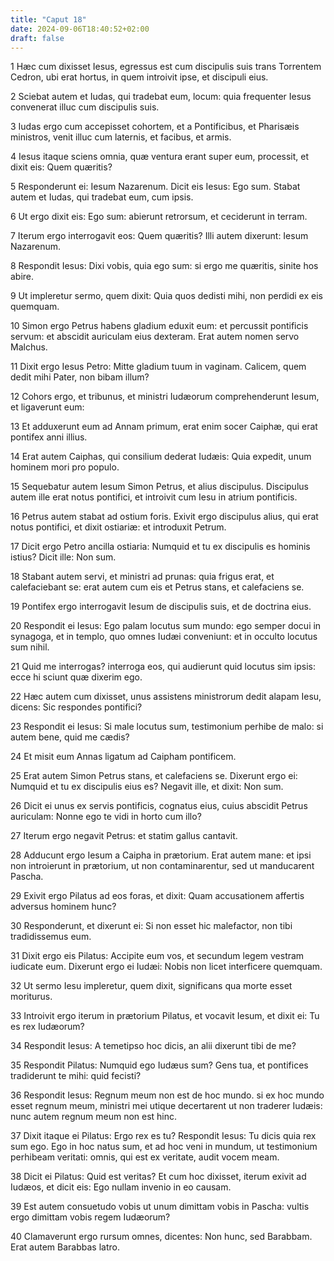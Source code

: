 ```yaml
---
title: "Caput 18"
date: 2024-09-06T18:40:52+02:00
draft: false
---
```




1 Hæc cum dixisset Iesus, egressus est cum discipulis suis trans Torrentem Cedron, ubi erat hortus, in quem introivit ipse, et discipuli eius.

2 Sciebat autem et Iudas, qui tradebat eum, locum: quia frequenter Iesus convenerat illuc cum discipulis suis.

3 Iudas ergo cum accepisset cohortem, et a Pontificibus, et Pharisæis ministros, venit illuc cum laternis, et facibus, et armis.

4 Iesus itaque sciens omnia, quæ ventura erant super eum, processit, et dixit eis: Quem quæritis?

5 Responderunt ei: Iesum Nazarenum. Dicit eis Iesus: Ego sum. Stabat autem et Iudas, qui tradebat eum, cum ipsis.

6 Ut ergo dixit eis: Ego sum: abierunt retrorsum, et ceciderunt in terram.

7 Iterum ergo interrogavit eos: Quem quæritis? Illi autem dixerunt: Iesum Nazarenum.

8 Respondit Iesus: Dixi vobis, quia ego sum: si ergo me quæritis, sinite hos abire.

9 Ut impleretur sermo, quem dixit: Quia quos dedisti mihi, non perdidi ex eis quemquam.

10 Simon ergo Petrus habens gladium eduxit eum: et percussit pontificis servum: et abscidit auriculam eius dexteram. Erat autem nomen servo Malchus.

11 Dixit ergo Iesus Petro: Mitte gladium tuum in vaginam. Calicem, quem dedit mihi Pater, non bibam illum?

12 Cohors ergo, et tribunus, et ministri Iudæorum comprehenderunt Iesum, et ligaverunt eum:

13 Et adduxerunt eum ad Annam primum, erat enim socer Caiphæ, qui erat pontifex anni illius.

14 Erat autem Caiphas, qui consilium dederat Iudæis: Quia expedit, unum hominem mori pro populo.

15 Sequebatur autem Iesum Simon Petrus, et alius discipulus. Discipulus autem ille erat notus pontifici, et introivit cum Iesu in atrium pontificis.

16 Petrus autem stabat ad ostium foris. Exivit ergo discipulus alius, qui erat notus pontifici, et dixit ostiariæ: et introduxit Petrum.

17 Dicit ergo Petro ancilla ostiaria: Numquid et tu ex discipulis es hominis istius? Dicit ille: Non sum.

18 Stabant autem servi, et ministri ad prunas: quia frigus erat, et calefaciebant se: erat autem cum eis et Petrus stans, et calefaciens se.

19 Pontifex ergo interrogavit Iesum de discipulis suis, et de doctrina eius.

20 Respondit ei Iesus: Ego palam locutus sum mundo: ego semper docui in synagoga, et in templo, quo omnes Iudæi conveniunt: et in occulto locutus sum nihil.

21 Quid me interrogas? interroga eos, qui audierunt quid locutus sim ipsis: ecce hi sciunt quæ dixerim ego.

22 Hæc autem cum dixisset, unus assistens ministrorum dedit alapam Iesu, dicens: Sic respondes pontifici?

23 Respondit ei Iesus: Si male locutus sum, testimonium perhibe de malo: si autem bene, quid me cædis?

24 Et misit eum Annas ligatum ad Caipham pontificem.

25 Erat autem Simon Petrus stans, et calefaciens se. Dixerunt ergo ei: Numquid et tu ex discipulis eius es? Negavit ille, et dixit: Non sum.

26 Dicit ei unus ex servis pontificis, cognatus eius, cuius abscidit Petrus auriculam: Nonne ego te vidi in horto cum illo?

27 Iterum ergo negavit Petrus: et statim gallus cantavit.

28 Adducunt ergo Iesum a Caipha in prætorium. Erat autem mane: et ipsi non introierunt in prætorium, ut non contaminarentur, sed ut manducarent Pascha.

29 Exivit ergo Pilatus ad eos foras, et dixit: Quam accusationem affertis adversus hominem hunc?

30 Responderunt, et dixerunt ei: Si non esset hic malefactor, non tibi tradidissemus eum.

31 Dixit ergo eis Pilatus: Accipite eum vos, et secundum legem vestram iudicate eum. Dixerunt ergo ei Iudæi: Nobis non licet interficere quemquam.

32 Ut sermo Iesu impleretur, quem dixit, significans qua morte esset moriturus.

33 Introivit ergo iterum in prætorium Pilatus, et vocavit Iesum, et dixit ei: Tu es rex Iudæorum?

34 Respondit Iesus: A temetipso hoc dicis, an alii dixerunt tibi de me?

35 Respondit Pilatus: Numquid ego Iudæus sum? Gens tua, et pontifices tradiderunt te mihi: quid fecisti?

36 Respondit Iesus: Regnum meum non est de hoc mundo. si ex hoc mundo esset regnum meum, ministri mei utique decertarent ut non traderer Iudæis: nunc autem regnum meum non est hinc.

37 Dixit itaque ei Pilatus: Ergo rex es tu? Respondit Iesus: Tu dicis quia rex sum ego. Ego in hoc natus sum, et ad hoc veni in mundum, ut testimonium perhibeam veritati: omnis, qui est ex veritate, audit vocem meam.

38 Dicit ei Pilatus: Quid est veritas? Et cum hoc dixisset, iterum exivit ad Iudæos, et dicit eis: Ego nullam invenio in eo causam.

39 Est autem consuetudo vobis ut unum dimittam vobis in Pascha: vultis ergo dimittam vobis regem Iudæorum?

40 Clamaverunt ergo rursum omnes, dicentes: Non hunc, sed Barabbam. Erat autem Barabbas latro.


